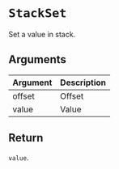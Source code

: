 # `StackSet`

Set a value in stack.

## Arguments

| Argument | Description |
| -------- | ----------- |
| offset   | Offset      |
| value    | Value       |

## Return

`value`.

